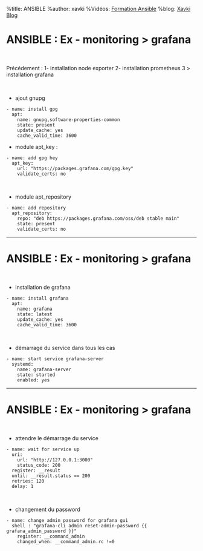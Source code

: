 %title: ANSIBLE
%author: xavki
%Vidéos: [Formation Ansible](https://www.youtube.com/playlist?list=PLn6POgpklwWoCpLKOSw3mXCqbRocnhrh-)
%blog: [Xavki Blog](https://xavki.blog)


# ANSIBLE : Ex - monitoring > grafana



<br>

Précédement : 
	1- installation node exporter
	2- installation prometheus
	3 > installation grafana


<br>

* ajout gnupg

```
- name: install gpg
  apt:
    name: gnupg,software-properties-common
    state: present
    update_cache: yes
    cache_valid_time: 3600
```

* module apt_key :

```
- name: add gpg hey
  apt_key:
    url: "https://packages.grafana.com/gpg.key"
    validate_certs: no
```

<br>

* module apt_repository

```
- name: add repository
  apt_repository:
    repo: "deb https://packages.grafana.com/oss/deb stable main"
    state: present
    validate_certs: no
```

--------------------------------------------------------------------------

# ANSIBLE : Ex - monitoring > grafana


<br>

* installation de grafana

```
- name: install grafana
  apt:
    name: grafana
    state: latest
    update_cache: yes
    cache_valid_time: 3600
```

<br>

* démarrage du service dans tous les cas

```
- name: start service grafana-server
  systemd:
    name: grafana-server
    state: started
    enabled: yes
```

--------------------------------------------------------------------------

# ANSIBLE : Ex - monitoring > grafana

<br>

* attendre le démarrage du service

```
- name: wait for service up
  uri:
    url: "http://127.0.0.1:3000"
    status_code: 200
  register: __result
  until: __result.status == 200
  retries: 120
  delay: 1
```

<br>

* changement du password

```
- name: change admin password for grafana gui
  shell : "grafana-cli admin reset-admin-password {{ grafana_admin_password }}"
	register: __command_admin
	changed_when: __command_admin.rc !=0
```

